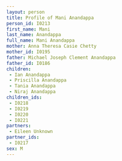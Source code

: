 ```yaml
---
layout: person
title: Profile of Mani Anandappa
person_id: I0213
first_name: Mani
last_name: Anandappa
full_name: Mani Anandappa
mother: Anna Theresa Casie Chetty
mother_id: I0195
father: Michael Joseph Clement Anandappa
father_id: I0186
children:
 - Ian Anandappa
 - Priscilla Anandappa
 - Tania Anandappa
 - Niraj Anandappa
children_ids:
 - I0218
 - I0219
 - I0220
 - I0221
partners:
 - Eileen Unknown
partner_ids:
 - I0217
sex: M
---
```


